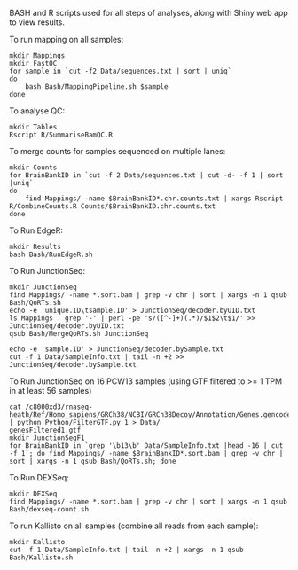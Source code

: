 BASH and R scripts used for all steps of analyses, along with Shiny web app to view results.

To run mapping on all samples:
```
mkdir Mappings
mkdir FastQC
for sample in `cut -f2 Data/sequences.txt | sort | uniq`
do
    bash Bash/MappingPipeline.sh $sample
done
``` 

To analyse QC:
```
mkdir Tables
Rscript R/SummariseBamQC.R
```

To merge counts for samples sequenced on multiple lanes:
```
mkdir Counts
for BrainBankID in `cut -f 2 Data/sequences.txt | cut -d- -f 1 | sort |uniq`
do
    find Mappings/ -name $BrainBankID*.chr.counts.txt | xargs Rscript R/CombineCounts.R Counts/$BrainBankID.chr.counts.txt
done
```

To Run EdgeR:
```
mkdir Results
bash Bash/RunEdgeR.sh
```

To Run JunctionSeq:
```
mkdir JunctionSeq
find Mappings/ -name *.sort.bam | grep -v chr | sort | xargs -n 1 qsub Bash/QoRTs.sh
echo -e 'unique.ID\tsample.ID' > JunctionSeq/decoder.byUID.txt
ls Mappings | grep '-' | perl -pe 's/([^-]+)(.*)/$1$2\t$1/' >> JunctionSeq/decoder.byUID.txt 
qsub Bash/MergeQoRTs.sh JunctionSeq

echo -e 'sample.ID' > JunctionSeq/decoder.bySample.txt
cut -f 1 Data/SampleInfo.txt | tail -n +2 >> JunctionSeq/decoder.bySample.txt
```

To Run JunctionSeq on 16 PCW13 samples (using GTF filtered to >= 1 TPM in at least 56 samples)
```
cat /c8000xd3/rnaseq-heath/Ref/Homo_sapiens/GRCh38/NCBI/GRCh38Decoy/Annotation/Genes.gencode/genes.gtf | python Python/FilterGTF.py 1 > Data/
genesFiltered1.gtf
mkdir JunctionSeqF1
for BrainBankID in `grep '\b13\b' Data/SampleInfo.txt |head -16 | cut -f 1`; do find Mappings/ -name $BrainBankID*.sort.bam | grep -v chr | sort | xargs -n 1 qsub Bash/QoRTs.sh; done 
```


To Run DEXSeq:
```
mkdir DEXSeq
find Mappings/ -name *.sort.bam | grep -v chr | sort | xargs -n 1 qsub Bash/dexseq-count.sh
```

To run Kallisto on all samples (combine all reads from each sample):
```
mkdir Kallisto
cut -f 1 Data/SampleInfo.txt | tail -n +2 | xargs -n 1 qsub Bash/Kallisto.sh 
``` 
